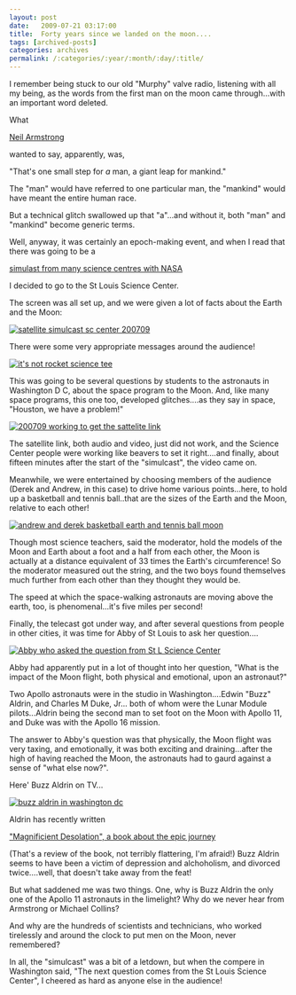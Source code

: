 ```yaml
---
layout: post
date:	2009-07-21 03:17:00
title:  Forty years since we landed on the moon....
tags: [archived-posts]
categories: archives
permalink: /:categories/:year/:month/:day/:title/
---
```

I remember being stuck to our old "Murphy" valve radio, listening with all my being, as the words from the first man on the moon came through...with an important word deleted.

What 

<a href="http://en.wikipedia.org/wiki/Neil_Armstrong">  Neil Armstrong </a>

wanted to say, apparently, was,


"That's one small step for *a* man, a giant leap for mankind."

The  "man" would have referred to one particular man, the  "mankind" would have meant the entire human race.

But a technical glitch swallowed up that "a"...and without it, both "man" and "mankind" become generic terms.

Well, anyway, it was certainly an epoch-making event, and when I read that there was going to be a 

<a href="http://www.slsc.org/content.aspx?id=5825"> simulast from many science centres with NASA </a>

I decided to go to the St Louis Science Center.

<lj-cut text="what happened">


The screen was all set up, and we were given a lot of facts about the Earth and the Moon:


<a href="http://s562.photobucket.com/albums/ss67/pugaippadam/?action=view&current=IMG_3853.jpg" target="_blank"><img src="http://i562.photobucket.com/albums/ss67/pugaippadam/IMG_3853.jpg" border="0" alt="satellite simulcast sc center 200709"></a>

There were some very appropriate messages around the audience!

<a href="http://s562.photobucket.com/albums/ss67/pugaippadam/?action=view&current=IMG_3874.jpg" target="_blank"><img src="http://i562.photobucket.com/albums/ss67/pugaippadam/IMG_3874.jpg" border="0" alt="it's not rocket science tee"></a>


This was going to be several questions by students to the astronauts in Washington D C, about the space program to the Moon. And, like many space programs, this one too, developed glitches....as they say in space, "Houston, we have a problem!"


<a href="http://s562.photobucket.com/albums/ss67/pugaippadam/?action=view&current=IMG_3867.jpg" target="_blank"><img src="http://i562.photobucket.com/albums/ss67/pugaippadam/IMG_3867.jpg" border="0" alt="200709 working to get the sattelite link"></a>

The satellite link, both audio and video, just did not work, and the Science Center people were working like beavers to set it right....and finally, about fifteen minutes after the start of the "simulcast", the video came on.

Meanwhile, we were entertained by choosing members of the audience (Derek and Andrew, in this case) to drive home various points...here, to hold up a basketball and tennis ball..that are the sizes of the Earth and the Moon, relative to each other!


<a href="http://s562.photobucket.com/albums/ss67/pugaippadam/?action=view&current=IMG_3858.jpg" target="_blank"><img src="http://i562.photobucket.com/albums/ss67/pugaippadam/IMG_3858.jpg" border="0" alt="andrew and derek basketball earth and tennis ball moon"></a>

Though most science teachers, said the moderator, hold the models of the Moon and Earth about a foot and a half from each other, the Moon is actually at a distance equivalent of 33 times the Earth's circumference! So the moderator measured out the string, and the two boys found themselves much further from each other than they thought they would be.

The speed at which the space-walking astronauts are moving above the earth, too, is phenomenal...it's five miles per second!

Finally, the telecast got under way, and after several questions from people in other cities, it was time for Abby of St Louis to ask her question....


<a href="http://s562.photobucket.com/albums/ss67/pugaippadam/?action=view&current=IMG_3880.jpg" target="_blank"><img src="http://i562.photobucket.com/albums/ss67/pugaippadam/IMG_3880.jpg" border="0" alt="Abby  who asked the question from St L Science Center"></a>


Abby had apparently put in a lot of thought into her question, "What is the impact of the Moon flight, both physical and emotional, upon an astronaut?"

Two Apollo astronauts were in the studio in Washington....Edwin "Buzz" Aldrin, and Charles M Duke, Jr... both of whom were the Lunar Module pilots...Aldrin  being the second man to set foot on the Moon with Apollo 11, and Duke was with the Apollo 16 mission.

The answer to Abby's question was that physically, the Moon flight was very taxing, and emotionally, it was both exciting and draining...after the high of having reached the Moon, the astronauts had to gaurd against a sense of "what else now?".


Here' Buzz Aldrin on TV...

<a href="http://s562.photobucket.com/albums/ss67/pugaippadam/?action=view&current=IMG_3872.jpg" target="_blank"><img src="http://i562.photobucket.com/albums/ss67/pugaippadam/IMG_3872.jpg" border="0" alt="buzz aldrin in washington dc"></a>

</lj-cut>


 Aldrin has recently written

<a href="http://www.jacksonville.com/lifestyles/2009-07-19/story/buzz_aldrins_book_on_moon_landing_doesnt_really_blast_off"> "Magnificient Desolation", a book about the epic journey </a>

(That's a review of the book, not terribly flattering, I'm afraid!) Buzz Aldrin seems to have been a victim of depression and alchoholism, and divorced twice....well, that doesn't take away from the feat!

But what saddened me was two things. One, why is Buzz Aldrin the only one of the Apollo 11 astronauts in the limelight? Why do we never hear from Armstrong or Michael Collins? 

And why are the hundreds of scientists and technicians, who worked tirelessly and around the clock to put men on the Moon, never remembered?

In all, the "simulcast" was a bit of a letdown, but when the compere in Washington said, "The next question comes from the St Louis Science Center", I cheered as hard as anyone else in the audience!

